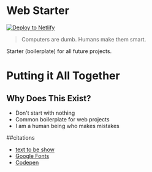 # Web Starter

[![Deploy to Netlify](https://www.netlify.com/img/deploy/button.svg)](https://app.netlify.com/start/deploy?repository=https://github.com/ewuweblab/web-starter)


> Computers are dumb. Humans make them smart.

Starter (boilerplate) for all future projects.

# Putting it All Together

## Why Does This Exist?
* Don't start with nothing
* Common boilerplate for web projects
* I am a human being who makes mistakes

##citations

* [text to be show](URL)
* [Google Fonts](https://fonts.google.com)
* [Codepen](https://codepen.io)